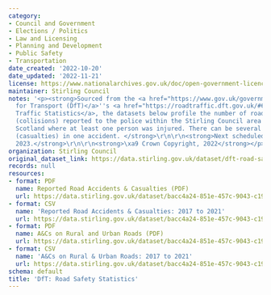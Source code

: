 ```yaml
---
category:
- Council and Government
- Elections / Politics
- Law and Licensing
- Planning and Development
- Public Safety
- Transportation
date_created: '2022-10-20'
date_updated: '2022-11-21'
license: https://www.nationalarchives.gov.uk/doc/open-government-licence/version/3/
maintainer: Stirling Council
notes: '<p><strong>Sourced from the <a href="https://www.gov.uk/government/organisations/department-for-transport">Department
  for Transport (DfT)</a>''s <a href="https://roadtraffic.dft.gov.uk/#6/55.254/-6.053/basemap-regions-countpoints">Road
  Traffic Statistics</a>, the datasets below profile the number of road accidents
  (collisions) reported to the police within the Stirling Council area and across
  Scotland where at least one person was injured. There can be several people injured
  (casualties) in one accident. </strong>\r\n\r\n<strong>Next scheduled update: September
  2023.</strong>\r\n\r\n<strong>\xa9 Crown Copyright, 2022</strong></p>'
organization: Stirling Council
original_dataset_link: https://data.stirling.gov.uk/dataset/dft-road-safety-statistics
records: null
resources:
- format: PDF
  name: Reported Road Accidents & Casualties (PDF)
  url: https://data.stirling.gov.uk/dataset/bacc4a24-851e-457c-9043-c192f2fd9fb6/resource/ddf8da86-8678-4a0b-acca-ed2c71a152ff/download/20221121-stirling-council-dft-reported-road-accidents-casualties-2017-to-2021.pdf
- format: CSV
  name: 'Reported Road Accidents & Casualties: 2017 to 2021'
  url: https://data.stirling.gov.uk/dataset/bacc4a24-851e-457c-9043-c192f2fd9fb6/resource/4883f274-3388-4ab1-8589-24a3a4198510/download/20221121-stirling-council-dft-reported-road-accidents-casualties-2017-to-2021.csv
- format: PDF
  name: A&Cs on Rural and Urban Roads (PDF)
  url: https://data.stirling.gov.uk/dataset/bacc4a24-851e-457c-9043-c192f2fd9fb6/resource/5a8d6fd7-b2e1-47d1-88cc-29aecc7fd371/download/20221121-stirling-council-dft-accidents-casualties-on-rural-urban-roads-2017-to-2021.pdf
- format: CSV
  name: 'A&Cs on Rural & Urban Roads: 2017 to 2021'
  url: https://data.stirling.gov.uk/dataset/bacc4a24-851e-457c-9043-c192f2fd9fb6/resource/f1a7abb4-a035-4dc7-b095-5ecb9ce4d468/download/20221121-stirling-council-dft-accidents-casualties-on-rural-urban-roads-2017-to-2021.csv
schema: default
title: 'DfT: Road Safety Statistics'
---
```

